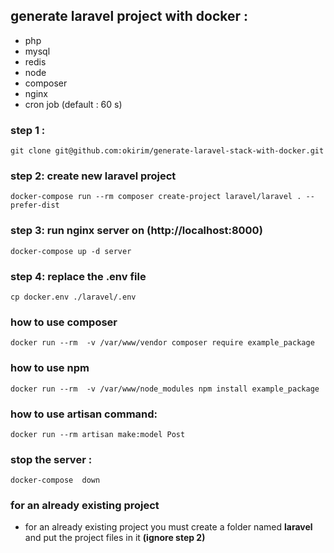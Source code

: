 ## generate laravel project with docker :

- php
- mysql
- redis
- node
- composer
- nginx
- cron job (default : 60 s)

### step 1 :
```
git clone git@github.com:okirim/generate-laravel-stack-with-docker.git
```

### step 2: create new laravel project
```
docker-compose run --rm composer create-project laravel/laravel . --prefer-dist
```

### step 3:  run nginx server on (http://localhost:8000)
```
docker-compose up -d server
```

### step 4:  replace the .env file
```
cp docker.env ./laravel/.env
```

### how to use composer 
```
docker run --rm  -v /var/www/vendor composer require example_package
```
### how to use npm
```
docker run --rm  -v /var/www/node_modules npm install example_package
```
### how to use artisan command:
```
docker run --rm artisan make:model Post
```

### stop the server :
```
docker-compose  down
```
### for an already existing project
- for an already existing project you must create a folder named **laravel** and put the project files in it  **(ignore step 2)**
